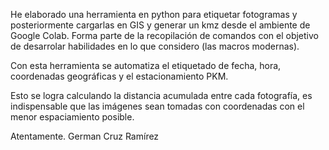 He elaborado una herramienta en python para etiquetar fotogramas y posteriormente cargarlas en GIS y generar un kmz desde el ambiente de Google Colab. Forma parte de la recopilación de comandos con el objetivo de desarrolar habilidades en lo que considero (las macros modernas). 

Con esta herramienta se automatiza el etiquetado de fecha, hora, coordenadas geográficas y el estacionamiento PKM. 

Esto se logra calculando la distancia acumulada entre cada fotografía, es indispensable que las imágenes sean tomadas con coordenadas con el menor espaciamiento posible. 


Atentamente. 
German Cruz Ramírez

